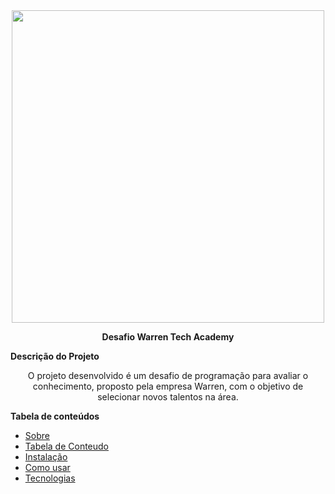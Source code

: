 <div align="center">
<img src="https://user-images.githubusercontent.com/101012809/166108726-0417c06b-a21b-4626-829d-f658ac76c9a2.png" width="500px" />
</div>



<p align="center">
  <b> Desafio Warren Tech Academy </b>
</p>

**Descrição do Projeto**
<p align="center">O projeto desenvolvido é um desafio de programação para avaliar o conhecimento, proposto pela empresa Warren, com o objetivo de selecionar novos talentos na área.</p>

**Tabela de conteúdos**

* [Sobre](#Sobre)
* [Tabela de Conteudo](#tabela-de=conteudo)
* [Instalação](#instalação)
* [Como usar](#como-usar)
* [Tecnologias](#tecnologias)